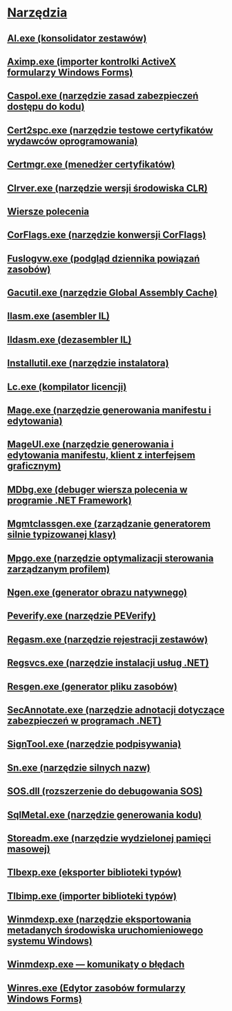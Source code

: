 # [Narzędzia](index.md)
## [Al.exe (konsolidator zestawów)](al-exe-assembly-linker.md)
## [Aximp.exe (importer kontrolki ActiveX formularzy Windows Forms)](aximp-exe-windows-forms-activex-control-importer.md)
## [Caspol.exe (narzędzie zasad zabezpieczeń dostępu do kodu)](caspol-exe-code-access-security-policy-tool.md)
## [Cert2spc.exe (narzędzie testowe certyfikatów wydawców oprogramowania)](cert2spc-exe-software-publisher-certificate-test-tool.md)
## [Certmgr.exe (menedżer certyfikatów)](certmgr-exe-certificate-manager-tool.md)
## [Clrver.exe (narzędzie wersji środowiska CLR)](clrver-exe-clr-version-tool.md)
## [Wiersze polecenia](developer-command-prompt-for-vs.md)
## [CorFlags.exe (narzędzie konwersji CorFlags)](corflags-exe-corflags-conversion-tool.md)
## [Fuslogvw.exe (podgląd dziennika powiązań zasobów)](fuslogvw-exe-assembly-binding-log-viewer.md)
## [Gacutil.exe (narzędzie Global Assembly Cache)](gacutil-exe-gac-tool.md)
## [Ilasm.exe (asembler IL)](ilasm-exe-il-assembler.md)
## [Ildasm.exe (dezasembler IL)](ildasm-exe-il-disassembler.md)
## [Installutil.exe (narzędzie instalatora)](installutil-exe-installer-tool.md)
## [Lc.exe (kompilator licencji)](lc-exe-license-compiler.md)
## [Mage.exe (narzędzie generowania manifestu i edytowania)](mage-exe-manifest-generation-and-editing-tool.md)
## [MageUI.exe (narzędzie generowania i edytowania manifestu, klient z interfejsem graficznym)](mageui-exe-manifest-generation-and-editing-tool-graphical-client.md)
## [MDbg.exe (debuger wiersza polecenia w programie .NET Framework)](mdbg-exe.md)
## [Mgmtclassgen.exe (zarządzanie generatorem silnie typizowanej klasy)](mgmtclassgen-exe.md)
## [Mpgo.exe (narzędzie optymalizacji sterowania zarządzanym profilem)](mpgo-exe-managed-profile-guided-optimization-tool.md)
## [Ngen.exe (generator obrazu natywnego)](ngen-exe-native-image-generator.md)
## [Peverify.exe (narzędzie PEVerify)](peverify-exe-peverify-tool.md)
## [Regasm.exe (narzędzie rejestracji zestawów)](regasm-exe-assembly-registration-tool.md)
## [Regsvcs.exe (narzędzie instalacji usług .NET)](regsvcs-exe-net-services-installation-tool.md)
## [Resgen.exe (generator pliku zasobów)](resgen-exe-resource-file-generator.md)
## [SecAnnotate.exe (narzędzie adnotacji dotyczące zabezpieczeń w programach .NET)](secannotate-exe-net-security-annotator-tool.md)
## [SignTool.exe (narzędzie podpisywania)](signtool-exe.md)
## [Sn.exe (narzędzie silnych nazw)](sn-exe-strong-name-tool.md)
## [SOS.dll (rozszerzenie do debugowania SOS)](sos-dll-sos-debugging-extension.md)
## [SqlMetal.exe (narzędzie generowania kodu)](sqlmetal-exe-code-generation-tool.md)
## [Storeadm.exe (narzędzie wydzielonej pamięci masowej)](storeadm-exe-isolated-storage-tool.md)
## [Tlbexp.exe (eksporter biblioteki typów)](tlbexp-exe-type-library-exporter.md)
## [Tlbimp.exe (importer biblioteki typów)](tlbimp-exe-type-library-importer.md)
## [Winmdexp.exe (narzędzie eksportowania metadanych środowiska uruchomieniowego systemu Windows)](winmdexp-exe-windows-runtime-metadata-export-tool.md)
## [Winmdexp.exe — komunikaty o błędach](winmdexp-exe-error-messages.md)
## [Winres.exe (Edytor zasobów formularzy Windows Forms)](winres-exe-windows-forms-resource-editor.md)
